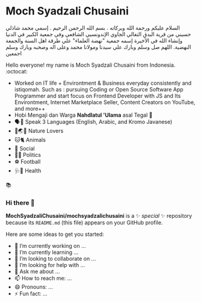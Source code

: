 # Moch Syadzali Chusaini 
السلام عليكم ورحمة الله وبركاته . بسم الله الرحمن الرحيم . إسمي محمد شاذلي حسيني من قرية البدق التغالي الجاوي الإندونسيي الشافعي وفي جمعية الكبير في الدنيا وإنشاء الله في الأخيرة إسمه جمعية "نهضة العلماء" علي طرقة اهل السنة والجمعة النهضية. اللهم صل وسلم وبارك علي سيدنا ومولانا محمد وعلى اله وصحبه وبارك وسلم اجمعين

Hello everyone! my name is Moch Syadzali Chusaini from Indonesia. :octocat:


- Worked on IT life + Environtment & Business everyday consistently and istiqomah. Such as : pursuing Coding or Open Source Software App Programmer and start focus on Frontend Developer with JS and Its Environtment, Internet Marketplace Seller, Content Creators on YouTube, and more++
- Hobi Mengaji dan Warga **Nahdlatul 'Ulama** asal Tegal 💚
- 🗣️💬 Speak 3 Languages (English, Arabic, and Kromo Javanese)
- 🌴🌏🌱 Nature Lovers 
- 🐱🐈 Animals
- 👬 Social
- 👨‍💼 Politics
- ⚽️ Football
- 🩺💊 Health

📚
### Hi there 👋

**MochSyadzaliChusaini/mochsyadzalichusaini** is a ✨ _special_ ✨ repository because its `README.md` (this file) appears on your GitHub profile.

Here are some ideas to get you started:

- 🔭 I’m currently working on ...
- 🌱 I’m currently learning ...
- 👯 I’m looking to collaborate on ...
- 🤔 I’m looking for help with ...
- 💬 Ask me about ...
- 📫 How to reach me: ...
- 😄 Pronouns: ...
- ⚡ Fun fact: ...
